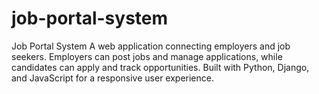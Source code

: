 # job-portal-system
Job Portal System A web application connecting employers and job seekers. Employers can post jobs and manage applications, while candidates can apply and track opportunities. Built with Python, Django, and JavaScript for a responsive user experience.
